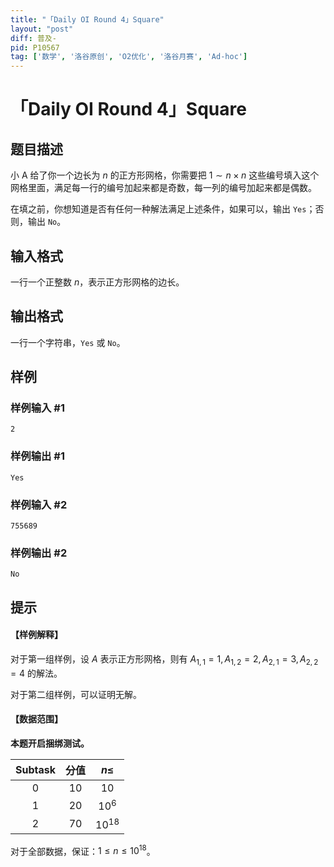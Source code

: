 ```yaml
---
title: "「Daily OI Round 4」Square"
layout: "post"
diff: 普及-
pid: P10567
tag: ['数学', '洛谷原创', 'O2优化', '洛谷月赛', 'Ad-hoc']
---
```

# 「Daily OI Round 4」Square
## 题目描述

小 A 给了你一个边长为 $n$ 的正方形网格，你需要把 $1 \sim n \times n$ 这些编号填入这个网格里面，满足每一行的编号加起来都是奇数，每一列的编号加起来都是偶数。

在填之前，你想知道是否有任何一种解法满足上述条件，如果可以，输出 `Yes`；否则，输出 `No`。
## 输入格式

一行一个正整数 $n$，表示正方形网格的边长。
## 输出格式

一行一个字符串，`Yes` 或 `No`。
## 样例

### 样例输入 #1
```
2
```
### 样例输出 #1
```
Yes
```
### 样例输入 #2
```
755689
```
### 样例输出 #2
```
No
```
## 提示

#### 【样例解释】

对于第一组样例，设 $A$ 表示正方形网格，则有 $A_{1,1}=1,A_{1,2}=2,A_{2,1}=3,A_{2,2}=4$ 的解法。

对于第二组样例，可以证明无解。

#### 【数据范围】
  
**本题开启捆绑测试。**

|$\text{Subtask}$|分值|$n \le$|
| :-----------: | :-------------:|:-----------: |
|$0$|$10$|$10$|
|$1$|$20$|$10^6$|
|$2$|$70$|$10^{18}$|

对于全部数据，保证：$1 \le n \le 10^{18}$。


